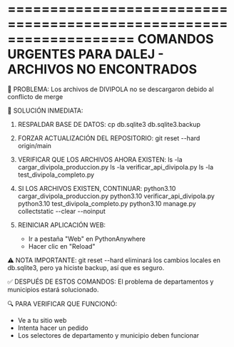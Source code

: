 ===================================================================
COMANDOS URGENTES PARA DALEJ - ARCHIVOS NO ENCONTRADOS
===================================================================

🚨 PROBLEMA: Los archivos de DIVIPOLA no se descargaron debido al conflicto de merge

🔧 SOLUCIÓN INMEDIATA:

1. RESPALDAR BASE DE DATOS:
   cp db.sqlite3 db.sqlite3.backup

2. FORZAR ACTUALIZACIÓN DEL REPOSITORIO:
   git reset --hard origin/main

3. VERIFICAR QUE LOS ARCHIVOS AHORA EXISTEN:
   ls -la cargar_divipola_produccion.py
   ls -la verificar_api_divipola.py
   ls -la test_divipola_completo.py

4. SI LOS ARCHIVOS EXISTEN, CONTINUAR:
   python3.10 cargar_divipola_produccion.py
   python3.10 verificar_api_divipola.py
   python3.10 test_divipola_completo.py
   python3.10 manage.py collectstatic --clear --noinput

5. REINICIAR APLICACIÓN WEB:
   - Ir a pestaña "Web" en PythonAnywhere
   - Hacer clic en "Reload"

⚠️ NOTA IMPORTANTE:
git reset --hard eliminará los cambios locales en db.sqlite3,
pero ya hiciste backup, así que es seguro.

✅ DESPUÉS DE ESTOS COMANDOS:
El problema de departamentos y municipios estará solucionado.

🔍 PARA VERIFICAR QUE FUNCIONÓ:
- Ve a tu sitio web
- Intenta hacer un pedido
- Los selectores de departamento y municipio deben funcionar
